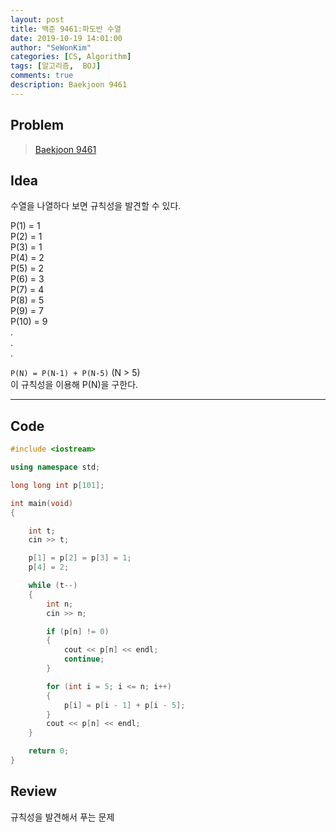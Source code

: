 ```yaml
---
layout: post
title: 백준 9461:파도반 수열
date: 2019-10-19 14:01:00
author: "SeWonKim"
categories: [CS, Algorithm]
tags: [알고리즘,  BOJ]
comments: true
description: Baekjoon 9461
---
```


## Problem

> [Baekjoon 9461](https://www.acmicpc.net/problem/9461)

## Idea

수열을 나열하다 보면 규칙성을 발견할 수 있다.

P(1) = 1    
P(2) = 1    
P(3) = 1      
P(4) = 2     
P(5) = 2     
P(6) = 3     
P(7) = 4    
P(8) = 5      
P(9) = 7    
P(10) = 9     
   .    
   .    
   .    

`P(N) = P(N-1) + P(N-5)` (N > 5)      
이 규칙성을 이용해 P(N)을 구한다.

---

## Code

```cpp
#include <iostream>

using namespace std;

long long int p[101];

int main(void)
{

    int t;
    cin >> t;

    p[1] = p[2] = p[3] = 1;
    p[4] = 2;

    while (t--)
    {
        int n;
        cin >> n;

        if (p[n] != 0)
        {
            cout << p[n] << endl;
            continue;
        }

        for (int i = 5; i <= n; i++)
        {
            p[i] = p[i - 1] + p[i - 5];
        }
        cout << p[n] << endl;
    }

    return 0;
}
```

## Review

규칙성을 발견해서 푸는 문제
